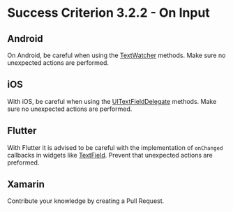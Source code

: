 # Success Criterion 3.2.2 - On Input
## Android

On Android, be careful when using the [TextWatcher](https://developer.android.com/reference/android/text/TextWatcher) methods. Make sure no unexpected actions are performed.
## iOS

With iOS, be careful when using the [UITextFieldDelegate](https://developer.apple.com/documentation/uikit/uitextfielddelegate) methods. Make sure no unexpected actions are performed.
## Flutter

With Flutter it is advised to be careful with the implementation of `onChanged` callbacks in widgets like [TextField](https://api.flutter.dev/flutter/material/TextField-class.html). Prevent that unexpected actions are preformed.
## Xamarin

Contribute your knowledge by creating a Pull Request.
